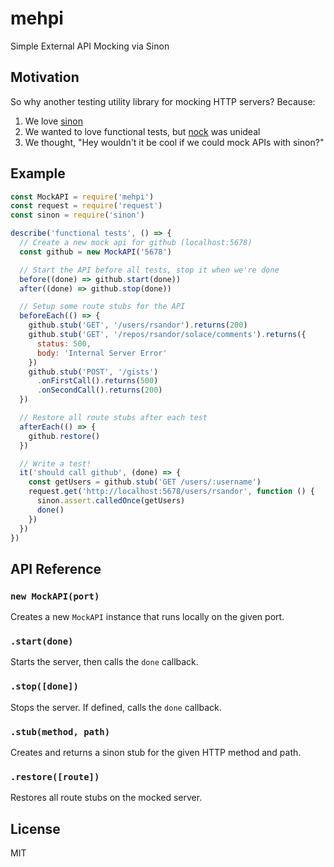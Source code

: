 # mehpi
Simple External API Mocking via Sinon

## Motivation
So why another testing utility library for mocking HTTP servers? Because:

1. We love [sinon](https://npmjs.com/package/sinon)
2. We wanted to love functional tests, but [nock](https://npmjs.com/package/nock) was unideal
3. We thought, "Hey wouldn't it be cool if we could mock APIs with sinon?"

## Example
```js
const MockAPI = require('mehpi')
const request = require('request')
const sinon = require('sinon')

describe('functional tests', () => {
  // Create a new mock api for github (localhost:5678)
  const github = new MockAPI('5678')

  // Start the API before all tests, stop it when we're done
  before((done) => github.start(done))
  after((done) => github.stop(done))

  // Setup some route stubs for the API
  beforeEach(() => {
    github.stub('GET', '/users/rsandor').returns(200)
    github.stub('GET', '/repos/rsandor/solace/comments').returns({
      status: 500,
      body: 'Internal Server Error'
    })
    github.stub('POST', '/gists')
      .onFirstCall().returns(500)
      .onSecondCall().returns(200)
  })

  // Restore all route stubs after each test
  afterEach(() => {
    github.restore()
  })

  // Write a test!
  it('should call github', (done) => {
    const getUsers = github.stub('GET /users/:username')
    request.get('http://localhost:5678/users/rsandor', function () {
      sinon.assert.calledOnce(getUsers)
      done()
    })
  })
})
```

## API Reference

### `new MockAPI(port)`
Creates a new `MockAPI` instance that runs locally on the given port.

### `.start(done)`
Starts the server, then calls the `done` callback.

### `.stop([done])`
Stops the server. If defined, calls the `done` callback.

### `.stub(method, path)`
Creates and returns a sinon stub for the given HTTP method and path.

### `.restore([route])`
Restores all route stubs on the mocked server.

## License
MIT
